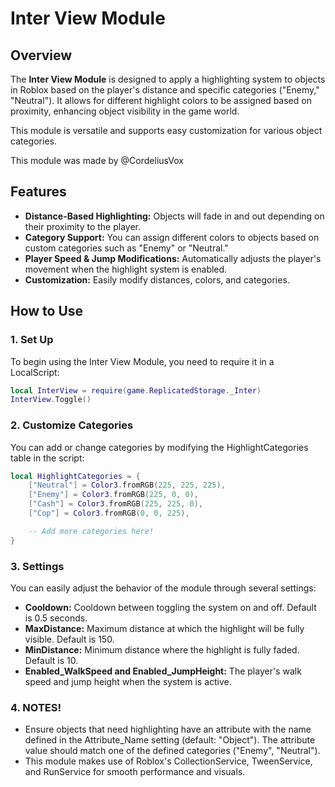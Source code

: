 # Inter View Module

## Overview

The **Inter View Module** is designed to apply a highlighting system to objects in Roblox based on the player's distance and specific categories ("Enemy," "Neutral"). It allows for different highlight colors to be assigned based on proximity, enhancing object visibility in the game world.

This module is versatile and supports easy customization for various object categories.

This module was made by @CordeliusVox

## Features

- **Distance-Based Highlighting:** Objects will fade in and out depending on their proximity to the player.
- **Category Support:** You can assign different colors to objects based on custom categories such as "Enemy" or "Neutral."
- **Player Speed & Jump Modifications:** Automatically adjusts the player's movement when the highlight system is enabled.
- **Customization:** Easily modify distances, colors, and categories.

## How to Use

### 1. Set Up

To begin using the Inter View Module, you need to require it in a LocalScript:

```lua
local InterView = require(game.ReplicatedStorage._Inter)
InterView.Toggle()
```
### 2. Customize Categories

You can add or change categories by modifying the HighlightCategories table in the script:

```lua
local HighlightCategories = {
    ["Neutral"] = Color3.fromRGB(225, 225, 225),
    ["Enemy"] = Color3.fromRGB(225, 0, 0),
    ["Cash"] = Color3.fromRGB(225, 225, 0),
    ["Cop"] = Color3.fromRGB(0, 0, 225),

    -- Add more categories here!
}
```

### 3. Settings

You can easily adjust the behavior of the module through several settings:

- **Cooldown:** Cooldown between toggling the system on and off. Default is 0.5 seconds.
- **MaxDistance:** Maximum distance at which the highlight will be fully visible. Default is 150.
- **MinDistance:** Minimum distance where the highlight is fully faded. Default is 10.
- **Enabled_WalkSpeed and Enabled_JumpHeight:** The player's walk speed and jump height when the system is active.

### 4. NOTES!

- Ensure objects that need highlighting have an attribute with the name defined in the Attribute_Name setting (default: "Object"). The attribute value should match one of the defined categories ("Enemy", "Neutral").
- This module makes use of Roblox's CollectionService, TweenService, and RunService for smooth performance and visuals.







